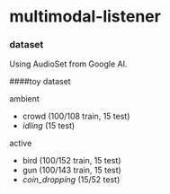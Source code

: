 # multimodal-listener

### dataset

Using AudioSet from Google AI.

####toy dataset

ambient

* crowd (100/108 train, 15 test)
* *idling* (15 test)

active

* bird (100/152 train, 15 test)
* gun (100/143 train, 15 test)
* *coin_dropping* (15/52 test)